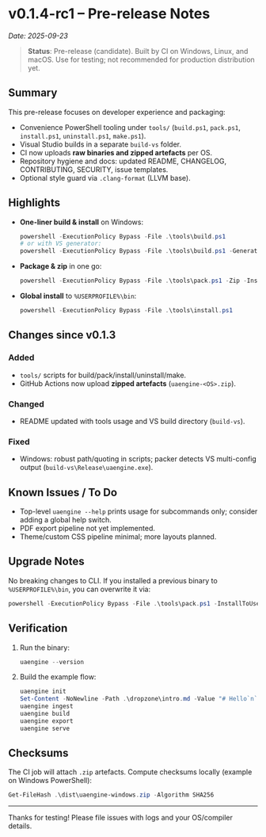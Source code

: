 # v0.1.4-rc1 – Pre-release Notes
_Date: 2025-09-23_

> **Status**: Pre-release (candidate). Built by CI on Windows, Linux, and macOS. Use for testing; not recommended for production distribution yet.

## Summary
This pre-release focuses on developer experience and packaging:
- Convenience PowerShell tooling under `tools/` (`build.ps1`, `pack.ps1`, `install.ps1`, `uninstall.ps1`, `make.ps1`).
- Visual Studio builds in a separate `build-vs` folder.
- CI now uploads **raw binaries and zipped artefacts** per OS.
- Repository hygiene and docs: updated README, CHANGELOG, CONTRIBUTING, SECURITY, issue templates.
- Optional style guard via `.clang-format` (LLVM base).

## Highlights
- **One-liner build & install** on Windows:
  ```powershell
  powershell -ExecutionPolicy Bypass -File .\tools\build.ps1
  # or with VS generator:
  powershell -ExecutionPolicy Bypass -File .\tools\build.ps1 -Generator "Visual Studio 17 2022" -BuildDir .\build-vs
  ```
- **Package & zip** in one go:
  ```powershell
  powershell -ExecutionPolicy Bypass -File .\tools\pack.ps1 -Zip -InstallToUserBin
  ```
- **Global install** to `%USERPROFILE%\bin`:
  ```powershell
  powershell -ExecutionPolicy Bypass -File .\tools\install.ps1
  ```

## Changes since v0.1.3
### Added
- `tools/` scripts for build/pack/install/uninstall/make.
- GitHub Actions now upload **zipped artefacts** (`uaengine-<OS>.zip`).

### Changed
- README updated with tools usage and VS build directory (`build-vs`).

### Fixed
- Windows: robust path/quoting in scripts; packer detects VS multi-config output (`build-vs\Release\uaengine.exe`).

## Known Issues / To Do
- Top-level `uaengine --help` prints usage for subcommands only; consider adding a global help switch.
- PDF export pipeline not yet implemented.
- Theme/custom CSS pipeline minimal; more layouts planned.

## Upgrade Notes
No breaking changes to CLI. If you installed a previous binary to `%USERPROFILE%\bin`, you can overwrite it via:
```powershell
powershell -ExecutionPolicy Bypass -File .\tools\pack.ps1 -InstallToUserBin
```

## Verification
1. Run the binary:
   ```powershell
   uaengine --version
   ```
2. Build the example flow:
   ```powershell
   uaengine init
   Set-Content -NoNewline -Path .\dropzone\intro.md -Value "# Hello`n`nThis is a test."
   uaengine ingest
   uaengine build
   uaengine export
   uaengine serve
   ```

## Checksums
The CI job will attach `.zip` artefacts. Compute checksums locally (example on Windows PowerShell):
```powershell
Get-FileHash .\dist\uaengine-windows.zip -Algorithm SHA256
```

---

Thanks for testing! Please file issues with logs and your OS/compiler details.
